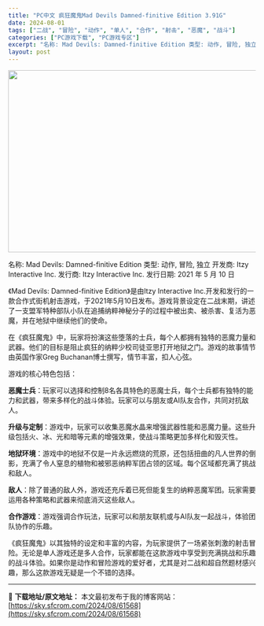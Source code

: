 ```yaml
---
title: "PC中文 疯狂魔鬼Mad Devils Damned-finitive Edition 3.91G"
date: 2024-08-01
tags: ["二战", "冒险", "动作", "单人", "合作", "射击", "恶魔", "战斗"]
categories: ["PC游戏下载", "PC游戏专区"]
excerpt: "名称: Mad Devils: Damned-finitive Edition 类型: 动作, 冒险, 独立 开发商: Itzy Interactive Inc. 发行商: Itzy Interactive Inc. 发行日期: 2021 年 5 月 10 日 《Mad Devils: Damned&hellip;"
layout: post
---
```


<img class="aligncenter size-full wp-image-61569" src="https://sky.sfcrom.com/wp-content/uploads/2024/08/2024080103422553.webp" alt="" width="660" height="370" />

名称: Mad Devils: Damned-finitive Edition
类型: 动作, 冒险, 独立
开发商: Itzy Interactive Inc.
发行商: Itzy Interactive Inc.
发行日期: 2021 年 5 月 10 日

《Mad Devils: Damned-finitive Edition》是由Itzy Interactive Inc.开发和发行的一款合作式街机射击游戏，于2021年5月10日发布。游戏背景设定在二战末期，讲述了一支盟军特种部队小队在追捕纳粹神秘分子的过程中被出卖、被杀害、复活为恶魔，并在地狱中继续他们的使命。

在《疯狂魔鬼》中，玩家将扮演这些堕落的士兵，每个人都拥有独特的恶魔力量和武器。他们的目标是阻止疯狂的纳粹少校司徒亚思打开地狱之门。游戏的故事情节由英国作家Greg Buchanan博士撰写，情节丰富，扣人心弦。

游戏的核心特色包括：

<strong>恶魔士兵</strong>：玩家可以选择和控制8名各具特色的恶魔士兵，每个士兵都有独特的能力和武器，带来多样化的战斗体验。玩家可以与朋友或AI队友合作，共同对抗敌人。

<strong>升级与定制</strong>：游戏中，玩家可以收集恶魔水晶来增强武器性能和恶魔力量。这些升级包括火、冰、光和暗等元素的增强效果，使战斗策略更加多样化和毁灭性。

<strong>地狱环境</strong>：游戏中的地狱不仅是一片永远燃烧的荒原，还包括扭曲的凡人世界的倒影，充满了令人窒息的植物和被邪恶纳粹军团占领的区域。每个区域都充满了挑战和敌人。

<strong>敌人</strong>：除了普通的敌人外，游戏还充斥着已死但能复生的纳粹恶魔军团。玩家需要运用各种策略和武器来彻底消灭这些敌人。

<strong>合作游戏</strong>：游戏强调合作玩法，玩家可以和朋友联机或与AI队友一起战斗，体验团队协作的乐趣。

《疯狂魔鬼》以其独特的设定和丰富的内容，为玩家提供了一场紧张刺激的射击冒险。无论是单人游戏还是多人合作，玩家都能在这款游戏中享受到充满挑战和乐趣的战斗体验。如果你是动作和冒险游戏的爱好者，尤其是对二战和超自然题材感兴趣，那么这款游戏无疑是一个不错的选择。

---
📖 **下载地址/原文地址：** 本文最初发布于我的博客网站：[https://sky.sfcrom.com/2024/08/61568](https://sky.sfcrom.com/2024/08/61568)
